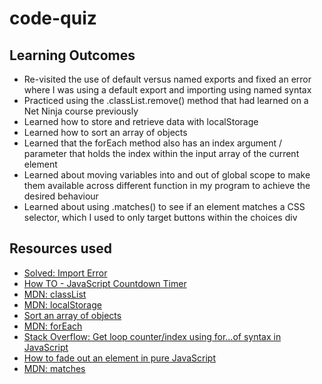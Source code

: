 # code-quiz

## Learning Outcomes

- Re-visited the use of default versus named exports and fixed an error where I was using a default export and importing using named syntax
- Practiced using the .classList.remove() method that had learned on a Net Ninja course previously
- Learned how to store and retrieve data with localStorage
- Learned how to sort an array of objects
- Learned that the forEach method also has an index argument / parameter that holds the index within the input array of the current element
- Learned about moving variables into and out of global scope to make them available across different function in my program to achieve the desired behaviour
- Learned about using .matches() to see if an element matches a CSS selector, which I used to only target buttons within the choices div

## Resources used

- [Solved: Import Error](https://www.sharooq.com/solved-attempted-import-error-something-is-not-imported-from-some-file)
- [How TO - JavaScript Countdown Timer](https://www.w3schools.com/howto/howto_js_countdown.asp)
- [MDN: classList](https://developer.mozilla.org/en-US/docs/Web/API/Element/classList)
- [MDN: localStorage](https://developer.mozilla.org/en-US/docs/Web/API/Window/localStorage)
- [Sort an array of objects](https://www.javascripttutorial.net/array/javascript-sort-an-array-of-objects/)
- [MDN: forEach](https://developer.mozilla.org/en-US/docs/Web/JavaScript/Reference/Global_Objects/Array/forEach)
- [Stack Overflow: Get loop counter/index using for…of syntax in JavaScript](https://stackoverflow.com/questions/10179815/get-loop-counter-index-using-for-of-syntax-in-javascript)
- [How to fade out an element in pure JavaScript](https://www.tutorialspoint.com/how-to-add-fade-out-effect-using-pure-javascript#:~:text=We%20can%20add%20a%20fade,once%20the%20opacity%20reaches%200.)
- [MDN: matches](https://developer.mozilla.org/en-US/docs/Web/API/Element/matches)
